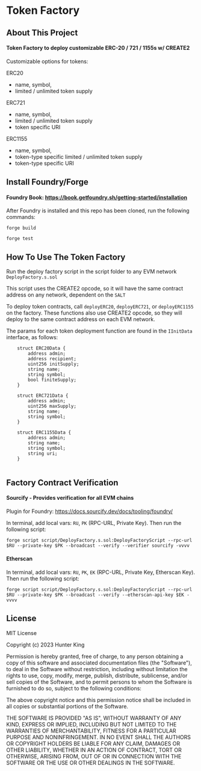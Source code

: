 # Token Factory

## About This Project
#### Token Factory to deploy customizable ERC-20 / 721 / 1155s w/ CREATE2
Customizable options for tokens:

ERC20
- name, symbol, 
- limited / unlimited token supply

ERC721
- name, symbol, 
- limited / unlimited token supply
- token specific URI

ERC1155
- name, symbol, 
- token-type specific limited / unlimited token supply
- token-type specific URI

## Install Foundry/Forge
#### Foundry Book: https://book.getfoundry.sh/getting-started/installation

After Foundry is installed and this repo has been cloned, run the following commands:

`forge build`

`forge test`

## How To Use The Token Factory

Run the deploy factory script in the script folder to any EVM network `DeployFactory.s.sol`

This script uses the CREATE2 opcode, so it will have the same contract address on any network, dependent on the `SALT`

To deploy token contracts, call `deployERC20`, `deployERC721`, or `deployERC1155` on the factory. These functions also use CREATE2 opcode, so they will deploy to the same contract address on each EVM network.

The params for each token deployment function are found in the `IInitData` interface, as follows:
```
    struct ERC20Data {
        address admin;
        address recipient;
        uint256 initSupply;
        string name;
        string symbol;
        bool finiteSupply;
    }

    struct ERC721Data {
        address admin;
        uint256 maxSupply;
        string name;
        string symbol;
    }

    struct ERC1155Data {
        address admin;
        string name;
        string symbol;
        string uri;
    }
    
```
## Factory Contract Verification

#### Sourcify - Provides verification for all EVM chains

Plugin for Foundry: https://docs.sourcify.dev/docs/tooling/foundry/

In terminal, add local vars: `RU`, `PK` (RPC-URL, Private Key). Then run the following script:

`forge script script/DeployFactory.s.sol:DeployFactoryScript --rpc-url $RU --private-key $PK --broadcast --verify --verifier sourcify -vvvv`

#### Etherscan

In terminal, add local vars: `RU`, `PK`, `EK` (RPC-URL, Private Key, Etherscan Key). Then run the following script:

`forge script script/DeployFactory.s.sol:DeployFactoryScript --rpc-url $RU --private-key $PK --broadcast --verify --etherscan-api-key $EK -vvvv`

## License

MIT License

Copyright (c) 2023 Hunter King

Permission is hereby granted, free of charge, to any person obtaining a copy
of this software and associated documentation files (the "Software"), to deal
in the Software without restriction, including without limitation the rights
to use, copy, modify, merge, publish, distribute, sublicense, and/or sell
copies of the Software, and to permit persons to whom the Software is
furnished to do so, subject to the following conditions:

The above copyright notice and this permission notice shall be included in all
copies or substantial portions of the Software.

THE SOFTWARE IS PROVIDED "AS IS", WITHOUT WARRANTY OF ANY KIND, EXPRESS OR
IMPLIED, INCLUDING BUT NOT LIMITED TO THE WARRANTIES OF MERCHANTABILITY,
FITNESS FOR A PARTICULAR PURPOSE AND NONINFRINGEMENT. IN NO EVENT SHALL THE
AUTHORS OR COPYRIGHT HOLDERS BE LIABLE FOR ANY CLAIM, DAMAGES OR OTHER
LIABILITY, WHETHER IN AN ACTION OF CONTRACT, TORT OR OTHERWISE, ARISING FROM,
OUT OF OR IN CONNECTION WITH THE SOFTWARE OR THE USE OR OTHER DEALINGS IN THE
SOFTWARE.
